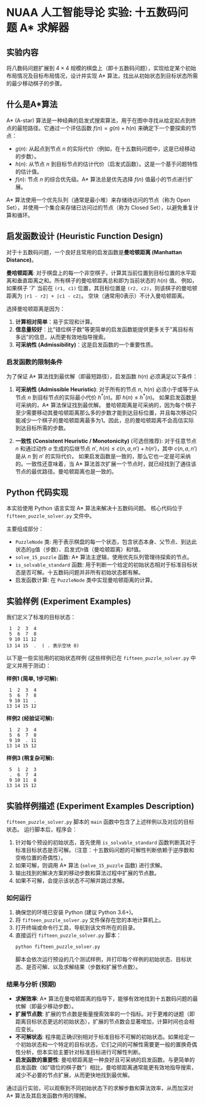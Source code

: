 # NUAA 人工智能导论 实验: 十五数码问题 A* 求解器

## 实验内容
将八数码问题扩展到 $4 \times 4$ 规模的棋盘上（即十五数码问题），实现给定某个初始布局情况及目标布局情况，设计并实现 A* 算法，找出从初始状态到目标状态所需的最少移动棋子的步骤。

## 什么是A*算法
A* (A-star) 算法是一种经典的启发式搜索算法，用于在图中寻找从给定起点到终点的最短路径。它通过一个评估函数 $f(n) = g(n) + h(n)$ 来确定下一个要探索的节点：
- $g(n)$: 从起点到节点 $n$ 的实际代价（例如，在十五数码问题中，这是已经移动的步数）。
- $h(n)$: 从节点 $n$ 到目标节点的估计代价（启发式函数）。这是一个基于问题特性的估计值。
- $f(n)$: 节点 $n$ 的综合优先级。A* 算法总是优先选择 $f(n)$ 值最小的节点进行扩展。

A* 算法使用一个优先队列（通常是最小堆）来存储待访问的节点（称为 Open Set），并使用一个集合来存储已访问过的节点（称为 Closed Set），以避免重复计算和循环。

## 启发函数设计 (Heuristic Function Design)
对于十五数码问题，一个良好且常用的启发函数是**曼哈顿距离 (Manhattan Distance)**。

**曼哈顿距离**:
对于棋盘上的每一个非空棋子，计算其当前位置到目标位置的水平距离和垂直距离之和。所有棋子的曼哈顿距离总和即为当前状态的 $h(n)$ 值。
例如，如果棋子 '7' 当前在 `(r1, c1)` 位置，其目标位置是 `(r2, c2)`，则该棋子的曼哈顿距离为 `|r1 - r2| + |c1 - c2|`。
空块（通常用0表示）不计入曼哈顿距离。

选择曼哈顿距离是因为：
1.  **计算相对简单**：易于实现和计算。
2.  **信息量较好**：比"错位棋子数"等更简单的启发函数能提供更多关于"离目标有多远"的信息，从而更有效地指导搜索。
3.  **可采纳性 (Admissibility)**：这是启发函数的一个重要性质。

### 启发函数的限制条件
为了保证 A* 算法找到最优解（即最短路径），启发函数 $h(n)$ 必须满足以下条件：

1.  **可采纳性 (Admissible Heuristic)**:
    对于所有的节点 $n$, $h(n)$ 必须小于或等于从节点 $n$ 到目标节点的实际最小代价 $h^*(n)$。即 $h(n) \le h^*(n)$。
    如果启发函数是可采纳的，A* 算法保证找到最优解。
    曼哈顿距离是可采纳的，因为每个棋子至少需要移动其曼哈顿距离那么多的步数才能到达目标位置，并且每次移动只能减少一个棋子的曼哈顿距离最多为1。因此，总的曼哈顿距离不会高估实际到达目标所需的步数。

2.  **一致性 (Consistent Heuristic / Monotonicity)** (可选但推荐):
    对于任意节点 $n$ 和通过动作 $a$ 生成的后继节点 $n'$, $h(n) \le c(n, a, n') + h(n')$，其中 $c(n, a, n')$ 是从 $n$ 到 $n'$ 的实际代价。
    如果启发函数是一致的，那么它也一定是可采纳的。一致性还意味着，当 A* 算法首次扩展一个节点时，就已经找到了通往该节点的最优路径。曼哈顿距离也是一致的。

## Python 代码实现
本实验使用 Python 语言实现 A* 算法来解决十五数码问题。
核心代码位于 `fifteen_puzzle_solver.py` 文件中。

主要组成部分：
- `PuzzleNode` 类: 用于表示棋盘的每一个状态，包含状态本身、父节点、到达此状态的g值（步数）、启发式h值（曼哈顿距离）和f值。
- `solve_15_puzzle` 函数: A* 算法主逻辑，使用优先队列管理待探索的节点。
- `is_solvable_standard` 函数: 用于判断一个给定的初始状态相对于标准目标状态是否可解。十五数码问题并非所有初始状态都有解。
- 启发函数计算: 在 `PuzzleNode` 类中实现曼哈顿距离的计算。

## 实验样例 (Experiment Examples)
我们定义了标准的目标状态：
```
 1  2  3  4
 5  6  7  8
 9 10 11 12
13 14 15  .  ( . 表示空块 0)
```

以下是一些实验用的初始状态样例 (这些样例已在 `fifteen_puzzle_solver.py` 中定义并用于测试)：

**样例1 (简单, 1步可解):**
```
 1  2  3  4
 5  6  7  8
 9 10 11  .
13 14 15 12
```

**样例2 (经验证可解):**
```
 1  2  3  4
 5  6  7  8
 9 10  . 11
13 14 15 12
```

**样例3 (稍复杂可解):**
```
 5  1  2  3
 .  6  7  4
 9 10 11  8
13 14 15 12
```

## 实验样例描述 (Experiment Examples Description)
`fifteen_puzzle_solver.py` 脚本的 `main` 函数中包含了上述样例以及对应的目标状态。
运行脚本后，程序会：
1.  针对每个预设的初始状态，首先使用 `is_solvable_standard` 函数判断其对于标准目标状态是否可解。（注意：十五数码问题的可解性判断依赖于逆序数和空格位置的奇偶性）。
2.  如果可解，则调用 A* 算法 (`solve_15_puzzle` 函数) 进行求解。
3.  输出找到的解决方案的移动步数和算法过程中扩展的节点数。
4.  如果不可解，会提示该状态不可解并跳过求解。

### 如何运行
1.  确保您的环境已安装 Python (建议 Python 3.6+)。
2.  将 `fifteen_puzzle_solver.py` 文件保存在您的本地计算机上。
3.  打开终端或命令行工具，导航到该文件所在的目录。
4.  直接运行 `fifteen_puzzle_solver.py` 脚本：
    ```bash
    python fifteen_puzzle_solver.py
    ```
    脚本会依次运行预设的几个测试样例，并打印每个样例的初始状态、目标状态、是否可解、以及求解结果（步数和扩展节点数）。

### 结果与分析 (预期)
- **求解效率**: A* 算法在曼哈顿距离的指导下，能够有效地找到十五数码问题的最优解（即最少移动步数）。
- **扩展节点数**: 扩展的节点数是衡量搜索效率的一个指标。对于更难的谜题（即距离目标状态更远的初始状态），扩展的节点数会显著增加，计算时间也会相应变长。
- **不可解状态**: 程序能正确识别相对于标准目标不可解的初始状态。如果给定一个初始状态和一个特定的目标状态，它们之间的可解性需要更一般的置换奇偶性分析，但本实验主要针对标准目标进行可解性判断。
- **启发函数的重要性**: 曼哈顿距离是一种良好且可采纳的启发函数。与更简单的启发函数（如"错位的棋子数"）相比，曼哈顿距离通常能更有效地指导搜索，减少不必要的节点扩展，从而更快地找到最优解。

通过运行实验，可以观察到不同初始状态下的求解步数和算法效率，从而加深对 A* 算法及其启发函数作用的理解。